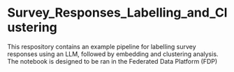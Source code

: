 # Survey_Responses_Labelling_and_Clustering
This respository contains an example pipeline for labelling survey responses using an LLM, followed by embedding and clustering analysis. The notebook is designed to be ran in the Federated Data Platform (FDP)
